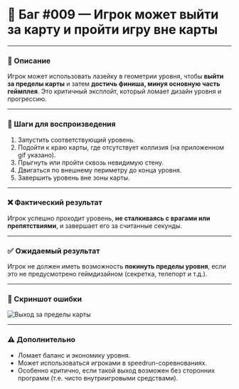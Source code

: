 # 🧱 Баг #009 — Игрок может выйти за карту и пройти игру вне карты

---

### 📄 Описание  
Игрок может использовать лазейку в геометрии уровня, чтобы **выйти за пределы карты** и затем **достичь финиша, минуя основную часть геймплея**. Это критичный эксплойт, который ломает дизайн уровня и прогрессию.

---

### 🌿 Шаги для воспроизведения

1. Запустить соответствующий уровень.
2. Подойти к краю карты, где отсутствует коллизия (на приложенном gif указано).
3. Прыгнуть или пройти сквозь невидимую стену.
4. Двигаться по внешнему периметру до конца уровня.
5. Завершить уровень вне зоны карты.

---

### ❌ Фактический результат  
Игрок успешно проходит уровень, **не сталкиваясь с врагами или препятствиями**, и завершает его за считанные секунды.

---

### ✅ Ожидаемый результат  
Игрок не должен иметь возможность **покинуть пределы уровня**, если это не предусмотрено геймдизайном (секретка, телепорт и т.д.).

---

### 📸 Скриншот ошибки  
![Выход за пределы карты](https://raw.githubusercontent.com/0xFury4068/Game-BugReport-TwilightForest3D/main/assets/gifs/exit_bug.gif)

---

### ⚠ Дополнительно  
- Ломает баланс и экономику уровня.  
- Может использоваться игроками в speedrun-соревнованиях.  
- Особенно критично, если такой выход возможен без сторонних программ (т.е. чисто внутриигровыми средствами).
